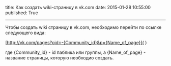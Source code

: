 title: Как создать wiki-страницу в vk.com
date: 2015-01-28 10:55:00
published: True

***

Чтобы создать wiki страницу в vk.com, необходимо перейти по ссылке следующего вида:

[http://vk.com/pages?oid=-{Community_id}&p={Name_of_page}]( )

где {Community_id} - id паблика или группы, а {Name_of_page} - название страницы, которую необходио создать.
